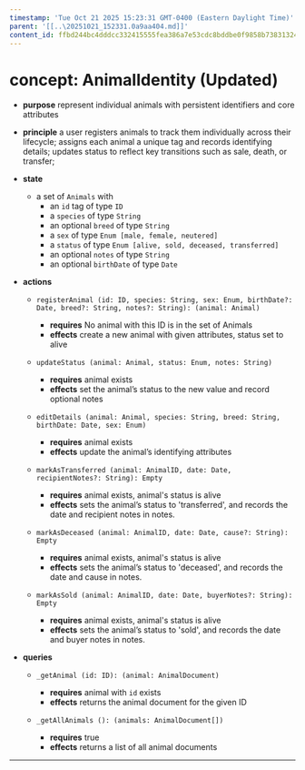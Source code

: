 ```yaml
---
timestamp: 'Tue Oct 21 2025 15:23:31 GMT-0400 (Eastern Daylight Time)'
parent: '[[..\20251021_152331.0a9aa404.md]]'
content_id: ffbd244bc4dddcc332415555fea386a7e53cdc8bddbe0f9858b73831324d0f92
---
```


# concept: AnimalIdentity (Updated)

* **purpose** represent individual animals with persistent identifiers and core attributes

* **principle**
  a user registers animals to track them individually across their lifecycle;
  assigns each animal a unique tag and records identifying details;
  updates status to reflect key transitions such as sale, death, or transfer;

* **state**
  * a set of `Animals` with
    * an `id` tag of type `ID`
    * a `species` of type `String`
    * an optional `breed` of type `String`
    * a `sex` of type `Enum [male, female, neutered]`
    * a `status` of type `Enum [alive, sold, deceased, transferred]`
    * an optional `notes` of type `String`
    * an optional `birthDate` of type `Date`

* **actions**
  * `registerAnimal (id: ID, species: String, sex: Enum, birthDate?: Date, breed?: String, notes?: String): (animal: Animal)`
    * **requires** No animal with this ID is in the set of Animals
    * **effects** create a new animal with given attributes, status set to alive

  * `updateStatus (animal: Animal, status: Enum, notes: String)`
    * **requires** animal exists
    * **effects** set the animal’s status to the new value and record optional notes

  * `editDetails (animal: Animal, species: String, breed: String, birthDate: Date, sex: Enum)`
    * **requires** animal exists
    * **effects** update the animal’s identifying attributes

  * `markAsTransferred (animal: AnimalID, date: Date, recipientNotes?: String): Empty`
    * **requires** animal exists, animal's status is alive
    * **effects** sets the animal’s status to 'transferred', and records the date and recipient notes in notes.

  * `markAsDeceased (animal: AnimalID, date: Date, cause?: String): Empty`
    * **requires** animal exists, animal's status is alive
    * **effects** sets the animal’s status to 'deceased', and records the date and cause in notes.

  * `markAsSold (animal: AnimalID, date: Date, buyerNotes?: String): Empty`
    * **requires** animal exists, animal's status is alive
    * **effects** sets the animal’s status to 'sold', and records the date and buyer notes in notes.

* **queries**
  * `_getAnimal (id: ID): (animal: AnimalDocument)`
    * **requires** animal with `id` exists
    * **effects** returns the animal document for the given ID

  * `_getAllAnimals (): (animals: AnimalDocument[])`
    * **requires** true
    * **effects** returns a list of all animal documents

***
